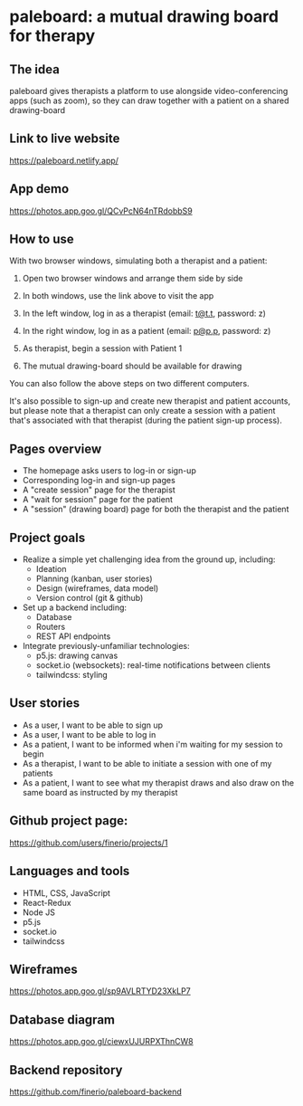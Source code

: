# paleboard: a mutual drawing board for therapy

## The idea

paleboard gives therapists a platform to use alongside video-conferencing apps (such as zoom), so they can draw together with a patient on a shared drawing-board

## Link to live website

https://paleboard.netlify.app/

## App demo

https://photos.app.goo.gl/QCvPcN64nTRdobbS9

## How to use

With two browser windows, simulating both a therapist and a patient:

1. Open two browser windows and arrange them side by side

2. In both windows, use the link above to visit the app

3. In the left window, log in as a therapist (email: t@t.t, password: z)

4. In the right window, log in as a patient (email: p@p.p, password: z)

5. As therapist, begin a session with Patient 1

6. The mutual drawing-board should be available for drawing

You can also follow the above steps on two different computers.

It's also possible to sign-up and create new therapist and patient accounts, but please note that a therapist can only create a session with a patient that's associated with that therapist (during the patient sign-up process).

## Pages overview

- The homepage asks users to log-in or sign-up
- Corresponding log-in and sign-up pages
- A "create session" page for the therapist
- A "wait for session" page for the patient
- A "session" (drawing board) page for both the therapist and the patient

## Project goals

- Realize a simple yet challenging idea from the ground up, including:
  - Ideation
  - Planning (kanban, user stories)
  - Design (wireframes, data model)
  - Version control (git & github)
- Set up a backend including:
  - Database
  - Routers
  - REST API endpoints
- Integrate previously-unfamiliar technologies:
  - p5.js: drawing canvas
  - socket.io (websockets): real-time notifications between clients
  - tailwindcss: styling

## User stories

- As a user, I want to be able to sign up
- As a user, I want to be able to log in
- As a patient, I want to be informed when i'm waiting for my session to begin
- As a therapist, I want to be able to initiate a session with one of my patients
- As a patient, I want to see what my therapist draws and also draw on the same board as instructed by my therapist

## Github project page:

https://github.com/users/finerio/projects/1

## Languages and tools

- HTML, CSS, JavaScript
- React-Redux
- Node JS
- p5.js
- socket.io
- tailwindcss

## Wireframes

https://photos.app.goo.gl/sp9AVLRTYD23XkLP7

## Database diagram

https://photos.app.goo.gl/ciewxUJURPXThnCW8

## Backend repository

https://github.com/finerio/paleboard-backend
